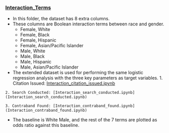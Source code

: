 ### [Interaction_Terms](Interaction_Terms)
  - In this folder, the dataset has 8 extra columns. 
  - These columns are Boolean interaction terms between race and gender. 
    - Female, White
    - Female, Black
    - Female, Hispanic
    - Female, Asian/Pacific Islander
    - Male, White
    - Male, Black
    - Male, Hispanic
    - Male, Asian/Pacific Islander
   - The extended dataset is used for performing the same logistic regression analysis with the three key parameters as target variables.
    1. Citation Issued: [Interaction_citation_issued.ipynb](Interaction_citation_issued.ipynb)
    
    2. Search Conducted: [Interaction_search_conducted.ipynb](Interaction_search_conducted.ipynb)
    
    3. Contraband Found: [Interaction_contraband_found.ipynb](Interaction_contraband_found.ipynb)
    
  - The baseline is White Male, and the rest of the 7 terms are plotted as odds ratio against this baseline. 

